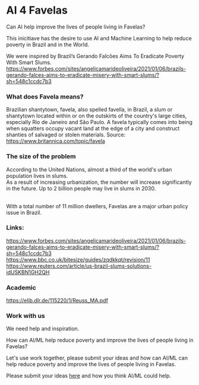 # AI 4 Favelas 

Can AI help improve the lives of people living in Favelas? 

This inicitiave has the desire to use AI and Machine Learning to help reduce poverty in Brazil and in the World. 

We were inspired by Brazil’s Gerando Falcões Aims To Eradicate Poverty With Smart Slums.
https://www.forbes.com/sites/angelicamarideoliveira/2021/01/06/brazils-gerando-falces-aims-to-eradicate-misery-with-smart-slums/?sh=548c1ccdc7b3

### What does Favela means?

Brazilian shantytown, favela, also spelled favella, in Brazil, a slum or shantytown located within or on the outskirts of the country's large cities, especially Rio de Janeiro and São Paulo. A favela typically comes into being when squatters occupy vacant land at the edge of a city and construct shanties of salvaged or stolen materials. Source: https://www.britannica.com/topic/favela

### The size of the problem

According to the United Nations, almost a third of the world's urban population lives in slums. <BR>
As a result of increasing urbanization, the number will increase significantly in the future. Up to 2 billion people may live in slums in 2030. <BR><BR>

With a total number of 11 million dwellers, Favelas are a major urban policy issue in Brazil.<BR>


### Links:
https://www.forbes.com/sites/angelicamarideoliveira/2021/01/06/brazils-gerando-falces-aims-to-eradicate-misery-with-smart-slums/?sh=548c1ccdc7b3 <BR>
https://www.bbc.co.uk/bitesize/guides/zqdkkqt/revision/11 <BR>
https://www.reuters.com/article/us-brazil-slums-solutions-idUSKBN1GH2QH <BR>

### Academic
https://elib.dlr.de/115220/1/Reuss_MA.pdf

  
### Work with us  

We need help and inspiration. <BR>

How can AI/ML help reduce poverty and improve the lives of people living in Favelas? <BR>

Let's use work together, please submit your ideas and how can AI/ML can help reduce poverty and improve the lives of people living in Favelas.<BR>
    
Please submit your ideas [here](https://github.com/caiomsouza/ai4favelas/issues/1) and how you think AI/ML could help. <BR>
